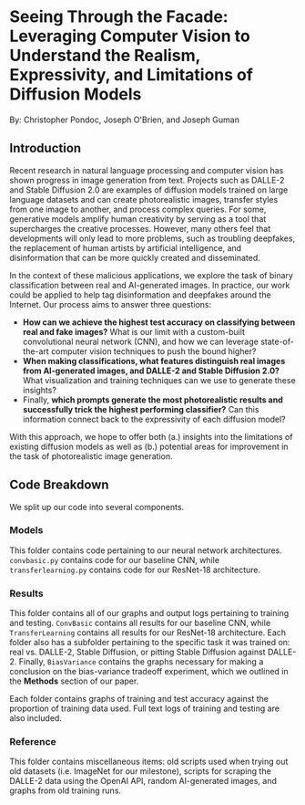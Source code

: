# Seeing Through the Facade: Leveraging Computer Vision to Understand the Realism, Expressivity, and Limitations of Diffusion Models
By: Christopher Pondoc, Joseph O'Brien, and Joseph Guman

## Introduction
Recent research in natural language processing and computer vision has shown progress in image generation from text. Projects such as DALLE-2 and Stable Diffusion 2.0 are examples of diffusion models trained on large language datasets and can create photorealistic images, transfer styles from one image to another, and process complex queries. For some, generative models amplify human creativity by serving as a tool that supercharges the creative processes. However, many others feel that developments will only lead to more problems, such as troubling deepfakes, the replacement of human artists by artificial intelligence, and disinformation that can be more quickly created and disseminated.

In the context of these malicious applications, we explore the task of binary classification between real and AI-generated images. In practice, our work could be applied to help tag disinformation and deepfakes around the Internet. Our process aims to answer three questions:
- **How can we achieve the highest test accuracy on classifying between real and fake images?** What is our limit with a custom-built convolutional neural network (CNN), and how we can leverage state-of-the-art computer vision techniques to push the bound higher?
- **When making classifications, what features distinguish real images from AI-generated images, and DALLE-2 and Stable Diffusion 2.0?** What visualization and training techniques can we use to generate these insights?
- Finally, **which prompts generate the most photorealistic results and successfully trick the highest performing classifier?** Can this information connect back to the expressivity of each diffusion model?

With this approach, we hope to offer both (a.) insights into the limitations of existing diffusion models as well as (b.) potential areas for improvement in the task of photorealistic image generation.

## Code Breakdown
We split up our code into several components.

### Models
This folder contains code pertaining to our neural network architectures. `convbasic.py` contains code for our baseline CNN, while `transferlearning.py` contains code for our ResNet-18 architecture.

### Results
This folder contains all of our graphs and output logs pertaining to training and testing. `ConvBasic` contains all results for our baseline CNN, while `TransferLearning` contains all results for our ResNet-18 architecture. Each folder also has a subfolder pertaining to the specific task it was trained on: real vs. DALLE-2, Stable Diffusion, or pitting Stable Diffusion against DALLE-2. Finally, `BiasVariance` contains the graphs necessary for making a conclusion on the bias-variance tradeoff experiment, which we outlined in the **Methods** section of our paper.

Each folder contains graphs of training and test accuracy against the proportion of training data used. Full text logs of training and testing are also included. 

### Reference
This folder contains miscellaneous items: old scripts used when trying out old datasets (i.e. ImageNet for our milestone), scripts for scraping the DALLE-2 data using the OpenAI API, random AI-generated images, and graphs from old training runs.
